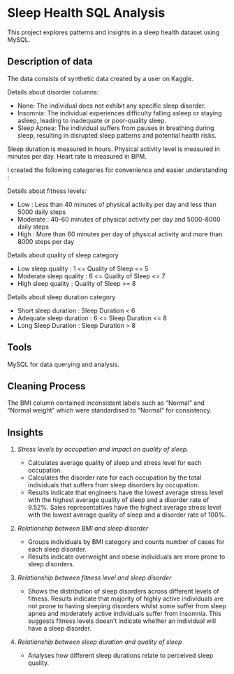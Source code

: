 # Sleep Health SQL Analysis
This project explores patterns and insights in a sleep health dataset using MySQL.

## Description of data
The data consists of synthetic data created by a user on Kaggle.

Details about disorder columns:
- None: The individual does not exhibit any specific sleep disorder.
- Insomnia: The individual experiences difficulty falling asleep or staying asleep, leading to inadequate or poor-quality sleep.
- Sleep Apnea: The individual suffers from pauses in breathing during sleep, resulting in disrupted sleep patterns and potential health risks.

Sleep duration is measured in hours.
Physical activity level is measured in minutes per day.
Heart rate is measured in BPM.

I created the following categories for convenience and easier understanding :

Details about fitness levels: 
- Low :  Less than 40 minutes of physical activity per day and less than 5000 daily steps
- Moderate : 40-60 minutes of physical activity per day and 5000-8000 daily steps
- High : More than 60 minutes per day of physical activity and more than 8000 steps per day

Details about quality of sleep category
- Low sleep quality : 1 <= Quality of Sleep <= 5 
- Moderate sleep quality : 6 <= Quality of Sleep <= 7 
- High sleep quality : Quality of Sleep >= 8 

Details about sleep duration category
- Short sleep duration : Sleep Duration < 6 
- Adequate sleep duration : 6 <= Sleep Duration <= 8 
- Long Sleep Duration : Sleep Duration > 8 


## Tools
MySQL for data querying and analysis.

## Cleaning Process
The BMI column contained inconsistent labels such as “Normal” and “Normal weight” which were standardised to “Normal” for consistency.

## Insights
1. *Stress levels by occupation and impact on quality of sleep.*
	- Calculates average quality of sleep and stress level for each occupation.
	- Calculates the disorder rate for each occupation by the total individuals that suffers from sleep disorders by occupation.
	- Results indicate that engineers have the lowest average stress level with the highest average quality of sleep and a disorder rate of 9.52%. Sales representatives have the 		highest average stress level with the lowest average quality of sleep and a disorder rate of 100%.

2. *Relationship between BMI and  sleep disorder*
	- Groups individuals by BMI category and counts number of cases for each sleep disorder.
	- Results indicate overweight and obese individuals are more prone to sleep disorders.

3.  *Relationship between fitness level and sleep disorder*
	- Shows the distribution of sleep disorders across different levels of fitness. Results indicate that majority of highly active individuals are not prone to having sleeping 		disorders whilst some suffer from sleep apnea and moderately active individuals suffer from insomnia. This suggests fitness levels doesn’t indicate whether an individual will 		have a sleep disorder.

4. *Relationship between sleep duration and quality of sleep*
	- Analyses how different sleep durations relate to perceived sleep quality.




